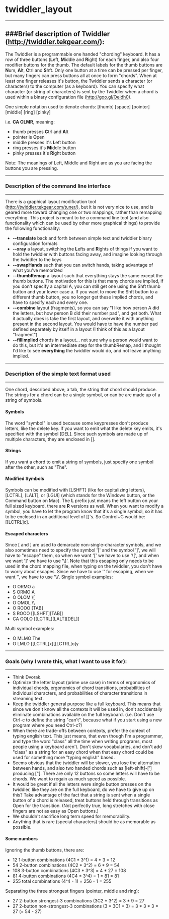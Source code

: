 # twiddler_layout
---
###Brief description of Twiddler (http://twiddler.tekgear.com/):
---
The Twiddler is a programmable one handed "chording" keyboard.
It has a row of three buttons (**L**eft, **M**iddle and **R**ight) for each finger, and also four modifier buttons for the thumb.  The default labels for the thumb buttons are **N**um, **A**lt, **C**trl and **S**hft.
Only one button at a time can be pressed per finger, but many fingers can press buttons all at once to form "chords".
When at least one finger releases it's button, the Twiddler sends a character (or characters) to the computer (as a keyboard).  You can specify what character (or string of characters) is sent by the Twiddler when a chord is used within a binary configuration file (http://goo.gl/Oeidh0).

One simple notation used to denote chords: [thumb] [space] [pointer] [middle] [ring] [pinky]

i.e. **CA OLMR**, meaning:
* thumb presses **C**trl and **A**lt
* pointer is **O**pen
* middle presses it's **L**eft button
* ring presses it's **M**iddle button
* pinky presses it's **R**ight button

Note: The meanings of Left, Middle and Right are as you are facing the buttons you are pressing.

---
### Description of the command line interface
---
There is a graphical layout modification tool (http://twiddler.tekgear.com/tuner/), but it is not very nice to use, and is geared more toward changing one or two mappings, rather than remapping everything.  This project is meant to be a command line tool (and also functionality which can be used by other more graphical things) to provide the following functionality:
* **--translate** back and forth between simple text and twiddler binary configuration formats
* **--xray** a layout, switching the **L**efts and **R**ights of things if you want to hold the twiddler with buttons facing away, and imagine looking through the twiddler to the keys
* **--swapHands** such that you can switch hands, taking advantage of what you've memorized
* **--thumbRemap** a layout such that everything stays the same except the thumb buttons.  The motivation for this is that many chords are implied, if you don't specify a capital A, you can still get one using the Shft thumb button and your lower case a.  If you want to move the Shft button to a different thumb button, you no longer get these implied chords, and have to specify each and every one.
* **--combine** layout (fragments), so you can say "I like how person A did the letters, but how person B did their number pad", and get both.  What it actually does is take the first layout, and overwrite it with anything present in the second layout.  You would have to have the number pad defined separately by itself in a layout (I think of this as a layout "fragment").
* **--fillImplied** chords in a layout... not sure why a person would want to do this, but it's an intermediate step for the thumbRemap, and I thought I'd like to see **everything** the twiddler would do, and not leave anything implied.

---
### Description of the simple text format used
---
One chord, described above, a tab, the string that chord should produce.  The strings for a chord can be a single symbol, or can be are made up of a string of symbols.
#### Symbols
The word "symbol" is used because some keypresses don't produce letters, like the delete key.  If you want to emit what the delete key emits, it's specified with the symbol [DEL].  Since such symbols are made up of multiple characters, they are enclosed in [].
#### Strings
If you want a chord to emit a string of symbols, just specify one symbol after the other, such as "The".
#### Modified Symbols
Symbols can be modified with [LSHFT] \(like for capitalizing letters), [LCTRL], [LALT], or [LGUI] \(which stands for the Windows button, or the Command button on Mac).  The **L** prefix just means the left button on your full sized keyboard, there are **R** versions as well.  When you want to modify a symbol, you have to let the program know that it's a single symbol, so it has to be enclosed in an additional level of []'s.  So Control+C would be: [[LCTRL]c].
#### Escaped characters
Since [ and ] are used to demarcate non-single-character symbols, and we also sometimes need to specify the symbol '[' and the symbol ']', we will have to "escape" them, so when we want '[' we have to use '\\[', and when we want ']' we have to use '\\]'.  Note that this escaping only needs to be used in the chord mapping file, when typing on the twiddler, you don't have to worry about escapes.  Since we have to use '\' for escaping, when we want '\', we have to use '\\\\'.
Single symbol examples:
* O ORMO    a
* S ORMO    A
* O OLOM    \\[
* O OMOL    \\\\
* O ROOO    [TAB]
* S ROOO    [[LSHFT][TAB]]
* CA OOLO   [[LCTRL][LALT][DEL]]

Multi symbol examples:
* O MLMO    The
* O LMLO    [[LCTRL]x][[LCTRL]o]y

---
### Goals (why I wrote this, what I want to use it for):
---
* Think Dvorak.
* Optimize the letter layout (prime use case) in terms of ergonomics of individual chords, ergonomics of chord transitions, probabilities of individual characters,  and probabilities of character transitions in streaming text.
* Keep the twiddler general purpose like a full keyboard.  This means that since we don't know all the contexts it will be used in, don't accidentally eliminate combinations available on the full keyboard.  (i.e. Don't use Ctrl-c to define the string "can't", because what if you start using a new program where you need Ctrl-c?)
* When there are trade-offs between contexts, prefer the context of typing english text.  This just means, that even though I'm a programmer, and type the word "class" all the time when writing programs, most people using a keyboard aren't.  Don't skew vocabularies, and don't add "class" as a string for an easy chord when that easy chord could be used for something more "typing english" based.
* Seems obvious that the twiddler will be slower, you lose the alternation between hands, and  also two handed chords such as [left-shift]-['] producing ["].  There are only 12 buttons so some letters will have to be chords.  We want to regain as much speed as possible.
* It would be great if all the letters were single button presses on the twiddler, like they are on the full keyboard, do we have to give up on this?  Take advantage of the fact that a string is sent when a single button of a chord is released, treat buttons held through transitions as Open for the transition.  (Not perfectly true, long stretches with close fingers are not as easy as Open buttons.)
* We shouldn't sacrifice long term speed for memorability.
* Anything that is rare (special characters) should be as memorable as possible.

#### Some numbers
Ignoring the thumb buttons, there are:
* 12 1-button combinations (4C1 * 3^1) = 4 * 3 = 12
* 54 2-button combinations (4C2 * 3^2) = 6 * 9 = 54
* 108 3-button combinations (4C3 * 3^3) = 4 * 27 = 108
* 81 4-button combinations (4C4 * 3^4) = 1 * 81 = 81
* 255 total combinations (4^4 - 1) = 256 - 1 = 255

Separating the three strongest fingers (pointer, middle and ring):
* 27 2-button strongest-3 combinations (3C2 * 3^2) = 3 * 9 = 27
* 27 2-button non-strongest-3 combinations (3 * 3C1 * 3) = 3 * 3 * 3 = 27 (= 54 - 27)
